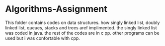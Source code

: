 # Algorithms-Assignment
This folder contains codes on data structures.
how singly linked list, doubly linked list, queues, stacks and trees aref implimented.
the singly linked list was coded in java.
the rest of the codes are in c pp. 
other programs can be used but i was confortable with cpp.
